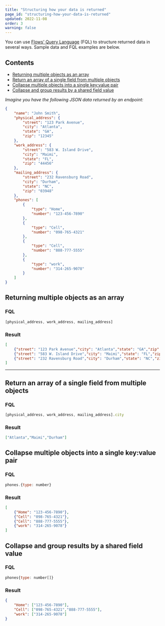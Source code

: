 ```yaml
---
title: "Structuring how your data is returned"
page_id: "structuring-how-your-data-is-returned"
updated: 2022-11-08
order: 3
warning: false
---
```


You can use [Flows' Query Language](/docs/src/pages/postman-flows/flows-query-language/introduction-to-fql/) (FQL) to structure returned data in several ways. Sample data and FQL examples are below.

## Contents

- [Returning multiple objects as an array](#returning-multiple-objects-as-an-array)
- [Return an array of a single field from multiple objects](#return-an-array-of-a-single-field-from-multiple-objects)
- [Collapse multiple objects into a single key:value pair](#collapse-multiple-objects-into-a-single-keyvalue-pair)
- [Collapse and group results by a shared field value](#collapse-and-group-results-by-a-shared-field-value)

*Imagine you have the following JSON data returned by an endpoint:*

``` json
{
    "name": "John Smith",
    "physical_address": {
        "street": "123 Park Avenue",
        "city": "Atlanta",
        "state": "GA",
        "zip": "12345"
    },
    "work_address": {
        "street": "583 W. Island Drive",
        "city": "Maimi",
        "state": "FL",
        "zip": "44456"
    },
    "mailing_address": {
        "street": "232 Ravensburg Road",
        "city": "Durham",
        "state": "NC",
        "zip": "03948"
    },
    "phones": [
        {
            "type": "Home",
            "number": "123-456-7890"
        },
        {
            "type": "Cell",
            "number": "098-765-4321"
        },
        {
            "type": "Cell",
            "number": "888-777-5555"
        },
        {
            "type": "work",
            "number": "314-265-9078"
        }
    ]
}
```

## Returning multiple objects as an array

### FQL

``` javascript
[physical_address, work_address, mailing_address]
```

### Result

``` json
[
    {"street": "123 Park Avenue","city": "Atlanta","state": "GA","zip": "12345"},
    {"street": "583 W. Island Drive","city": "Maimi","state": "FL","zip": "44456" },
    {"street": "232 Ravensburg Road","city": "Durham","state": "NC","zip": "03948"}
]
```

---

## Return an array of a single field from multiple objects

### FQL

``` javascript
[physical_address, work_address, mailing_address].city
```

### Result

``` json
["Atlanta","Maimi","Durham"]
```

## Collapse multiple objects into a single key:value pair

### FQL

``` javascript
phones.{type: number}
```

### Result

``` json
[
    {"Home": "123-456-7890"},
    {"Cell": "098-765-4321"},
    {"Cell": "888-777-5555"},
    {"work": "314-265-9078"}
]
```

## Collapse and group results by a shared field value

### FQL

``` javascript
phones{type: number[]}
```

### Result

``` json
{
    "Home": ["123-456-7890"],
    "Cell": ["098-765-4321","888-777-5555"],
    "work": ["314-265-9078"]
}
```
